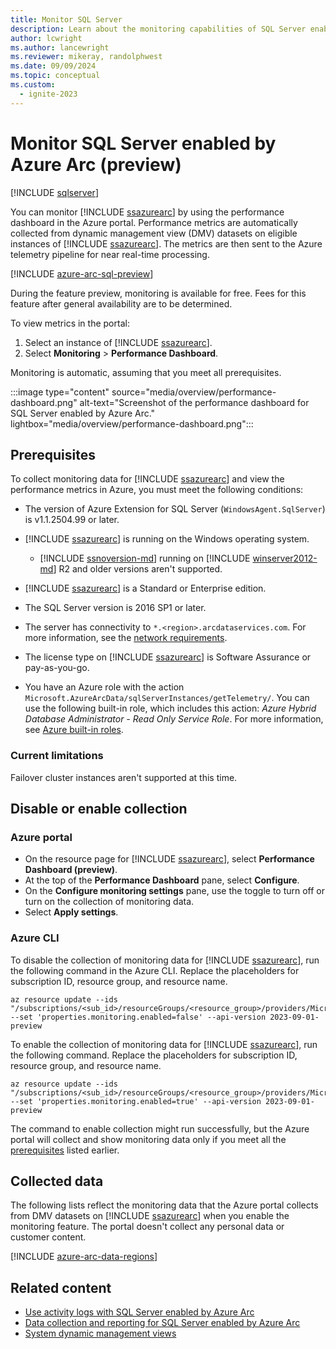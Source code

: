 ```yaml
---
title: Monitor SQL Server
description: Learn about the monitoring capabilities of SQL Server enabled by Azure Arc.
author: lcwright
ms.author: lancewright
ms.reviewer: mikeray, randolphwest
ms.date: 09/09/2024
ms.topic: conceptual
ms.custom:
  - ignite-2023
---
```


# Monitor SQL Server enabled by Azure Arc (preview)

[!INCLUDE [sqlserver](../../includes/applies-to-version/sqlserver.md)]

You can monitor [!INCLUDE [ssazurearc](../../includes/ssazurearc.md)] by using the performance dashboard in the Azure portal. Performance metrics are automatically collected from dynamic management view (DMV) datasets on eligible instances of [!INCLUDE [ssazurearc](../../includes/ssazurearc.md)]. The metrics are then sent to the Azure telemetry pipeline for near real-time processing.

[!INCLUDE [azure-arc-sql-preview](includes/azure-arc-sql-preview.md)]

During the feature preview, monitoring is available for free. Fees for this feature after general availability are to be determined.

To view metrics in the portal:

1. Select an instance of [!INCLUDE [ssazurearc](../../includes/ssazurearc.md)].
1. Select **Monitoring** > **Performance Dashboard**.

Monitoring is automatic, assuming that you meet all prerequisites.

:::image type="content" source="media/overview/performance-dashboard.png" alt-text="Screenshot of the performance dashboard for SQL Server enabled by Azure Arc." lightbox="media/overview/performance-dashboard.png":::

## Prerequisites

To collect monitoring data for [!INCLUDE [ssazurearc](../../includes/ssazurearc.md)] and view the performance metrics in Azure, you must meet the following conditions:

- The version of Azure Extension for SQL Server (`WindowsAgent.SqlServer`) is v1.1.2504.99 or later.
- [!INCLUDE [ssazurearc](../../includes/ssazurearc.md)] is running on the Windows operating system.
  - [!INCLUDE [ssnoversion-md](../../includes/ssnoversion-md.md)] running on [!INCLUDE [winserver2012-md](../../includes/winserver2012-md.md)] R2 and older versions aren't supported.

- [!INCLUDE [ssazurearc](../../includes/ssazurearc.md)] is a Standard or Enterprise edition.
- The SQL Server version is 2016 SP1 or later.

- The server has connectivity to `*.<region>.arcdataservices.com`. For more information, see the [network requirements](/azure/azure-arc/servers/network-requirements?tabs=azure-cloud).
- The license type on [!INCLUDE [ssazurearc](../../includes/ssazurearc.md)] is Software Assurance or pay-as-you-go.
- You have an Azure role with the action `Microsoft.AzureArcData/sqlServerInstances/getTelemetry/`. You can use the following built-in role, which includes this action: *Azure Hybrid Database Administrator - Read Only Service Role*. For more information, see [Azure built-in roles](/azure/role-based-access-control/built-in-roles).

### Current limitations

Failover cluster instances aren't supported at this time.

## Disable or enable collection

### Azure portal

- On the resource page for [!INCLUDE [ssazurearc](../../includes/ssazurearc.md)], select **Performance Dashboard (preview)**.
- At the top of the **Performance Dashboard** pane, select **Configure**.
- On the **Configure monitoring settings** pane, use the toggle to turn off or turn on the collection of monitoring data.
- Select **Apply settings**.

### Azure CLI

To disable the collection of monitoring data for [!INCLUDE [ssazurearc](../../includes/ssazurearc.md)], run the following command in the Azure CLI. Replace the placeholders for subscription ID, resource group, and resource name.

```azurecli
az resource update --ids "/subscriptions/<sub_id>/resourceGroups/<resource_group>/providers/Microsoft.AzureArcData/SqlServerInstances/<resource_name>" --set 'properties.monitoring.enabled=false' --api-version 2023-09-01-preview
```

To enable the collection of monitoring data for [!INCLUDE [ssazurearc](../../includes/ssazurearc.md)], run the following command. Replace the placeholders for subscription ID, resource group, and resource name.

```azurecli
az resource update --ids "/subscriptions/<sub_id>/resourceGroups/<resource_group>/providers/Microsoft.AzureArcData/SqlServerInstances/<resource_name>" --set 'properties.monitoring.enabled=true' --api-version 2023-09-01-preview
```

The command to enable collection might run successfully, but the Azure portal will collect and show monitoring data only if you meet all the [prerequisites](#prerequisites) listed earlier.

## Collected data

The following lists reflect the monitoring data that the Azure portal collects from DMV datasets on [!INCLUDE [ssazurearc](../../includes/ssazurearc.md)] when you enable the monitoring feature. The portal doesn't collect any personal data or customer content.

[!INCLUDE [azure-arc-data-regions](includes/dmv-collection.md)]

## Related content

- [Use activity logs with SQL Server enabled by Azure Arc](activity-logs.md)
- [Data collection and reporting for SQL Server enabled by Azure Arc](data-collection.md)
- [System dynamic management views](../../relational-databases/system-dynamic-management-views/system-dynamic-management-views.md)
